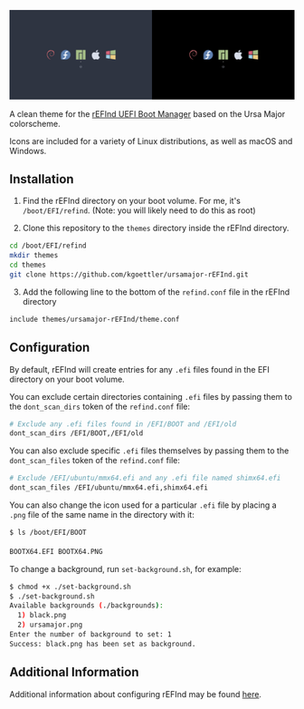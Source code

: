 ![](screenshot.png)

A clean theme for the [rEFInd UEFI Boot Manager](http://www.rodsbooks.com/refind/)
based on the Ursa Major colorscheme.

Icons are included for a variety of Linux distributions, as well as macOS and 
Windows.

## Installation

1. Find the rEFInd directory on your boot volume. For me, it's `/boot/EFI/refind`.
   (Note: you will likely need to do this as root)

2. Clone this repository to the `themes` directory inside the rEFInd directory.

```bash
cd /boot/EFI/refind
mkdir themes
cd themes
git clone https://github.com/kgoettler/ursamajor-rEFInd.git
```

3. Add the following line to the bottom of the `refind.conf` file in the 
   rEFInd directory

```bash
include themes/ursamajor-rEFInd/theme.conf
```

## Configuration

By default, rEFInd will create entries for any `.efi` files found in the EFI
directory on your boot volume. 

You can exclude certain directories containing `.efi` files by passing them
to the `dont_scan_dirs` token of the `refind.conf` file:

```bash
# Exclude any .efi files found in /EFI/BOOT and /EFI/old
dont_scan_dirs /EFI/BOOT,/EFI/old
```

You can also exclude specific `.efi` files themselves by passing them to the 
`dont_scan_files` token of the `refind.conf` file:

```bash
# Exclude /EFI/ubuntu/mmx64.efi and any .efi file named shimx64.efi
dont_scan_files /EFI/ubuntu/mmx64.efi,shimx64.efi
```

You can also change the icon used for a particular `.efi` file by placing a
`.png` file of the same name in the directory with it:

```bash
$ ls /boot/EFI/BOOT

BOOTX64.EFI BOOTX64.PNG
```

To change a background, run `set-background.sh`, for example:
```bash
$ chmod +x ./set-background.sh
$ ./set-background.sh
Available backgrounds (./backgrounds):
  1) black.png
  2) ursamajor.png
Enter the number of background to set: 1
Success: black.png has been set as background.
```

## Additional Information

Additional information about configuring rEFInd may be found [here](http://www.rodsbooks.com/refind/configfile.html).
